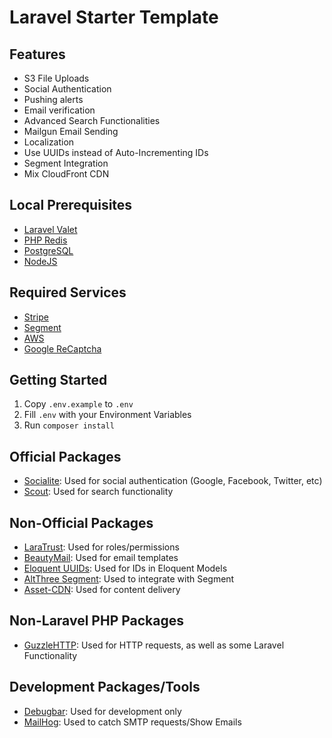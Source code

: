 # Laravel Starter Template

## Features

-   S3 File Uploads
-   Social Authentication
-   Pushing alerts
-   Email verification
-   Advanced Search Functionalities
-   Mailgun Email Sending
-   Localization
-   Use UUIDs instead of Auto-Incrementing IDs
-   Segment Integration
-   Mix CloudFront CDN

## Local Prerequisites

-   [Laravel Valet](https://laravel.com/docs/7.x/valet)
-   [PHP Redis](https://github.com/phpredis/phpredis)
-   [PostgreSQL](https://www.postgresql.org/)
-   [NodeJS](https://nodejs.org/en/)

## Required Services

-   [Stripe](https://stripe.com)
-   [Segment](https://segment.io)
-   [AWS](https://aws.amazon.com)
-   [Google ReCaptcha](https://www.google.com/recaptcha/admin/create)


## Getting Started

1. Copy `.env.example` to `.env`
2. Fill `.env` with your Environment Variables
3. Run `composer install`

## Official Packages

-   [Socialite](https://laravel.com/docs/7.x/socialite): Used for social authentication (Google, Facebook, Twitter, etc)
-   [Scout](https://laravel.com/docs/7.x/scout): Used for search functionality

## Non-Official Packages

-   [LaraTrust](https://laratrust.santigarcor.me/): Used for roles/permissions
-   [BeautyMail](https://github.com/Snowfire/Beautymail): Used for email templates
-   [Eloquent UUIDs](https://github.com/goldspecdigital/laravel-eloquent-uuid): Used for IDs in Eloquent Models
-   [AltThree Segment](https://github.com/AltThree/Segment): Used to integrate with Segment
-   [Asset-CDN](https://github.com/arubacao/asset-cdn): Used for content delivery

## Non-Laravel PHP Packages

-   [GuzzleHTTP](http://docs.guzzlephp.org/en/stable/): Used for HTTP requests, as well as some Laravel Functionality

## Development Packages/Tools

-   [Debugbar](https://github.com/barryvdh/laravel-debugbar): Used for development only
-   [MailHog](https://github.com/mailhog/MailHog): Used to catch SMTP requests/Show Emails
